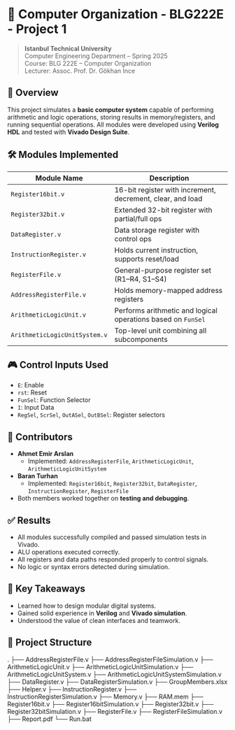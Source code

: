 # 🔧 Computer Organization - BLG222E - Project 1

> **Istanbul Technical University**  
> Computer Engineering Department – Spring 2025  
> Course: BLG 222E – Computer Organization  
> Lecturer: Assoc. Prof. Dr. Gökhan İnce  

## 🧠 Overview

This project simulates a **basic computer system** capable of performing arithmetic and logic operations, storing results in memory/registers, and running sequential operations. All modules were developed using **Verilog HDL** and tested with **Vivado Design Suite**.

## 🛠️ Modules Implemented

| Module Name                 | Description                                                                 |
|----------------------------|-----------------------------------------------------------------------------|
| `Register16bit.v`          | 16-bit register with increment, decrement, clear, and load                  |
| `Register32bit.v`          | Extended 32-bit register with partial/full ops                              |
| `DataRegister.v`           | Data storage register with control ops                                      |
| `InstructionRegister.v`    | Holds current instruction, supports reset/load                              |
| `RegisterFile.v`           | General-purpose register set (R1–R4, S1–S4)                                 |
| `AddressRegisterFile.v`    | Holds memory-mapped address registers                                       |
| `ArithmeticLogicUnit.v`    | Performs arithmetic and logical operations based on `FunSel`                |
| `ArithmeticLogicUnitSystem.v` | Top-level unit combining all subcomponents                                |

## 🎮 Control Inputs Used

- `E`: Enable
- `rst`: Reset
- `FunSel`: Function Selector
- `I`: Input Data
- `RegSel`, `ScrSel`, `OutASel`, `OutBSel`: Register selectors

## 👥 Contributors

- **Ahmet Emir Arslan**  
  - Implemented: `AddressRegisterFile`, `ArithmeticLogicUnit`, `ArithmeticLogicUnitSystem`
- **Baran Turhan**  
  - Implemented: `Register16bit`, `Register32bit`, `DataRegister`, `InstructionRegister`, `RegisterFile`
- Both members worked together on **testing and debugging**.

## ✅ Results

- All modules successfully compiled and passed simulation tests in Vivado.
- ALU operations executed correctly.
- All registers and data paths responded properly to control signals.
- No logic or syntax errors detected during simulation.

## 🧠 Key Takeaways

- Learned how to design modular digital systems.
- Gained solid experience in **Verilog** and **Vivado simulation**.
- Understood the value of clean interfaces and teamwork.

## 📁 Project Structure
.
├── AddressRegisterFile.v
├── AddressRegisterFileSimulation.v
├── ArithmeticLogicUnit.v
├── ArithmeticLogicUnitSimulation.v
├── ArithmeticLogicUnitSystem.v
├── ArithmeticLogicUnitSystemSimulation.v
├── DataRegister.v
├── DataRegisterSimulation.v
├── GroupMembers.xlsx
├── Helper.v
├── InstructionRegister.v
├── InstructionRegisterSimulation.v
├── Memory.v
├── RAM.mem
├── Register16bit.v
├── Register16bitSimulation.v
├── Register32bit.v
├── Register32bitSimulation.v
├── RegisterFile.v
├── RegisterFileSimulation.v
├── Report.pdf
└── Run.bat

